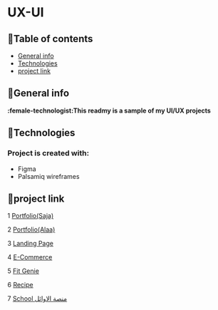 

# UX-UI
## :star2:Table of contents
* [General info](#general-info)
* [Technologies](#technologies)
* [project link ](#project-link )
## :star2:General info
**:female-technologist:This readmy is a sample of  my UI/UX  projects**
	
## :star2:Technologies
### Project is created with:
* Figma
* Palsamiq wireframes
	
## :star2:project link

1 [Portfolio(Saja)](https://www.figma.com/file/z8WBxRfJsMjshqQzAM0JhI/PORTFOLIO?type=design&node-id=0-1&mode=design&t=bIf0PPe2X1o6n5a3-0)

2 [Portfolio(Alaa)](https://www.figma.com/file/BB1ojC1Wu2I88CeoByWhNd/Untitled?type=design&node-id=0-1&mode=design&t=ybsVV2jM7SIz13T8-0)

3 [Landing Page](https://www.figma.com/file/WQrBhWLjN8XMQ05Cwe6aGi/Landing-page?type=design&node-id=0-1&mode=design&t=BVkTvD05dpNnu1mg-0)

4 [E-Commerce](https://www.figma.com/file/MdCFn5iHL5et0lSiGP5luB/E-Commerce-project?type=design&node-id=0-1&mode=design&t=EUZtkIH4P0qMjWRK-0)

5 [Fit Genie](https://www.figma.com/file/nLAJBEMVBAOAMl4iNv69pj/FitGenie?type=design&node-id=0-1&mode=design&t=D1CE0HX0i852UzRN-0)

6 [Recipe](https://www.figma.com/file/d2zcmd0501QNJLsolYrD4V/Recipe?type=design&node-id=0-1&mode=design&t=Wzyf5S4iGa9tCIkZ-0)

7 [School منصة الاوائل](https://drive.google.com/drive/folders/1ZV7FTkehfW-xCGtb6TR9JYfRYydKxBuu)


